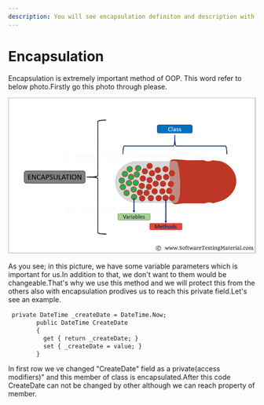 ```yaml
---
description: You will see encapsulation definiton and description with an example.
---
```


# Encapsulation

Encapsulation is extremely important method of OOP. This word refer to below photo.Firstly go this photo through please.

![](.gitbook/assets/encapsulation.png)

As you see; in this picture, we have some variable parameters which is important for us.In addition to that, we don't want to them would be changeable.That's why we use this method and we will protect this from the others also with encapsulation prodives us to reach this private field.Let's see an example. 

```text
 private DateTime _createDate = DateTime.Now;
        public DateTime CreateDate
        {
          get { return _createDate; }
          set { _createDate = value; }
        }
```

In first row we ve changed "CreateDate" field as a private\(access modifiers\)" and this member of class is encapsulated.After this code CreateDate can not be changed by other although we can reach property of member.

